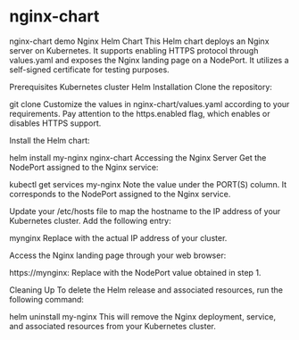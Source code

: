 # nginx-chart
nginx-chart demo 
Nginx Helm Chart
This Helm chart deploys an Nginx server on Kubernetes. It supports enabling HTTPS protocol through values.yaml and exposes the Nginx landing page on a NodePort. It utilizes a self-signed certificate for testing purposes.

Prerequisites
Kubernetes cluster
Helm
Installation
Clone the repository:

git clone <repository-url>
Customize the values in nginx-chart/values.yaml according to your requirements. Pay attention to the https.enabled flag, which enables or disables HTTPS support.

Install the Helm chart:


helm install my-nginx nginx-chart
Accessing the Nginx Server
Get the NodePort assigned to the Nginx service:


kubectl get services my-nginx
Note the value under the PORT(S) column. It corresponds to the NodePort assigned to the Nginx service.

Update your /etc/hosts file to map the hostname to the IP address of your Kubernetes cluster. Add the following entry:


<cluster-ip> mynginx
Replace <cluster-ip> with the actual IP address of your cluster.

Access the Nginx landing page through your web browser:


https://mynginx:<node-port>
Replace <node-port> with the NodePort value obtained in step 1.

Cleaning Up
To delete the Helm release and associated resources, run the following command:

helm uninstall my-nginx
This will remove the Nginx deployment, service, and associated resources from your Kubernetes cluster.
